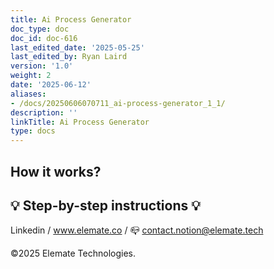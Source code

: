 ```yaml
---
title: Ai Process Generator
doc_type: doc
doc_id: doc-616
last_edited_date: '2025-05-25'
last_edited_by: Ryan Laird
version: '1.0'
weight: 2
date: '2025-06-12'
aliases:
- /docs/20250606070711_ai-process-generator_1_1/
description: ''
linkTitle: Ai Process Generator
type: docs
---
```


<!-- Unsupported block type: column_list -->

<!-- Unsupported block type: divider -->

## How it works?

<!-- Unsupported block type: callout -->

## 💡 Step-by-step instructions 💡



<!-- Unsupported block type: divider -->



<!-- Unsupported block type: column_list -->



<!-- Unsupported block type: divider -->

Linkedin / www.elemate.co / 📪 contact.notion@elemate.tech 

©2025 Elemate Technologies.
